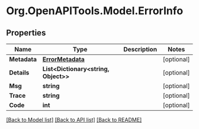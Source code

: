 # Org.OpenAPITools.Model.ErrorInfo

## Properties

Name | Type | Description | Notes
------------ | ------------- | ------------- | -------------
**Metadata** | [**ErrorMetadata**](ErrorMetadata.md) |  | [optional] 
**Details** | **List&lt;Dictionary&lt;string, Object&gt;&gt;** |  | [optional] 
**Msg** | **string** |  | [optional] 
**Trace** | **string** |  | [optional] 
**Code** | **int** |  | [optional] 

[[Back to Model list]](../../README.md#documentation-for-models) [[Back to API list]](../../README.md#documentation-for-api-endpoints) [[Back to README]](../../README.md)


